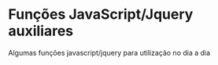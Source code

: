 # Funções JavaScript/Jquery auxiliares 
Algumas funções javascript/jquery para utilização no dia a dia

